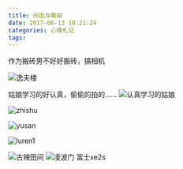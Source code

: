 ```yaml
---
title: 闲逛与瞎拍
date: 2017-06-13 18:21:24
categories: 心情札记
tags:
---
```

作为搬砖男不好好搬砖，搞相机
<!-- more -->
![逸夫楼](http://opy4d6q9k.bkt.clouddn.com/%E6%96%B0%E5%9B%BE%E5%B1%82%20%E6%8B%B7%E8%B4%9D.jpg)

姑娘学习的好认真，偷偷的拍的……
![认真学习的姑娘](http://opy4d6q9k.bkt.clouddn.com/2017_0613_17200200.jpg)

![zhishu](http://opy4d6q9k.bkt.clouddn.com/2017_0613_14224600.jpg)

![yusan](http://opy4d6q9k.bkt.clouddn.com/2017_0613_15433000.jpg)

![luren1](http://opy4d6q9k.bkt.clouddn.com/2017_0613_17150900.jpg)

![古辣田间](http://opy4d6q9k.bkt.clouddn.com/%E5%8F%A4%E8%BE%A3%E7%94%B0%E9%97%B4.jpg)
![凌波门](http://opy4d6q9k.bkt.clouddn.com/2017_1210_17065200.jpg)
富士xe2s